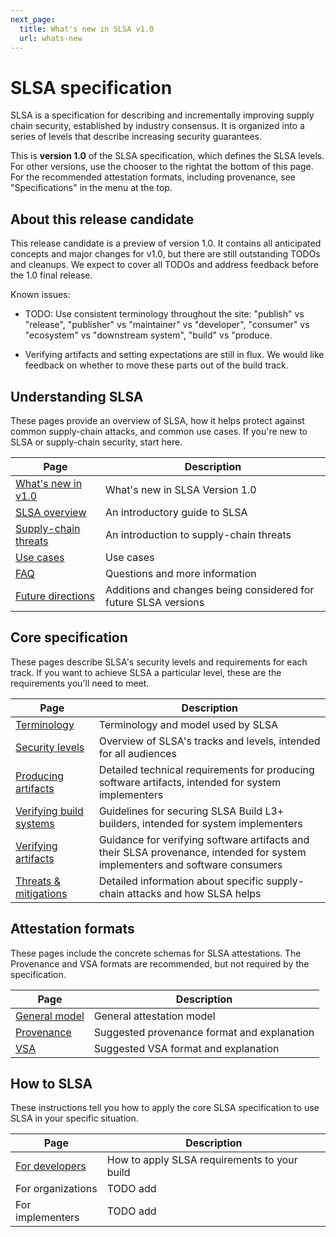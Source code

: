 ```yaml
---
next_page:
  title: What's new in SLSA v1.0
  url: whats-new
---
```


# SLSA specification

<div class="subtitle">

SLSA is a specification for describing and incrementally improving supply chain
security, established by industry consensus. It is organized into a series of
levels that describe increasing security guarantees.

</div>

This is **version 1.0** of the SLSA specification, which defines the SLSA
levels. For other versions, use the chooser <span class="hidden md:inline">to
the right</span><span class="md:hidden">at the bottom of this page</span>. For
the recommended attestation formats, including provenance, see "Specifications"
in the menu at the top.

## About this release candidate

This release candidate is a preview of version 1.0. It contains all
anticipated concepts and major changes for v1.0, but there are still outstanding
TODOs and cleanups. We expect to cover all TODOs and address feedback before the
1.0 final release.

Known issues:

-   TODO: Use consistent terminology throughout the site: "publish" vs
    "release", "publisher" vs "maintainer" vs "developer", "consumer" vs
    "ecosystem" vs "downstream system", "build" vs "produce.

-   Verifying artifacts and setting expectations are still in flux. We would
    like feedback on whether to move these parts out of the build track.

## Understanding SLSA

These pages provide an overview of SLSA, how it helps protect against common
supply-chain attacks, and common use cases. If you're new to SLSA or supply-chain security, start here.

| Page | Description |
| ---- | --- |
| [What's new in v1.0](whats-new.md) | What's new in SLSA Version 1.0 |
| [SLSA overview](principles.md) | An introductory guide to SLSA |
| [Supply-chain threats](threats-overview) | An introduction to supply-chain threats |
| [Use cases](/use-cases) | Use cases |
| [FAQ](faq.md) | Questions and more information |
| [Future directions](future-directions.md) | Additions and changes being considered for future SLSA versions |

## Core specification

These pages describe SLSA's security levels and requirements for each track. If you want to achieve SLSA a particular level, these are the requirements you'll need to meet.

| Page | Description |
| ---- | --- |
| [Terminology](terminology.md) | Terminology and model used by SLSA |
| [Security levels](levels.md) | Overview of SLSA's tracks and levels, intended for all audiences |
| [Producing artifacts](requirements.md) | Detailed technical requirements for producing software artifacts, intended for system implementers |
| [Verifying build systems](verifying-systems.md) | Guidelines for securing SLSA Build L3+ builders, intended for system implementers |
| [Verifying artifacts](verifying-artifacts.md) | Guidance for verifying software artifacts and their SLSA provenance, intended for system implementers and software consumers |
| [Threats & mitigations](threats.md) | Detailed information about specific supply-chain attacks and how SLSA helps |

## Attestation formats

These pages include the concrete schemas for SLSA attestations. The Provenance
and VSA formats are recommended, but not required by the specification.

| Page | Description |
| ---- | --- |
| [General model](/attestation-model) | General attestation model|
| [Provenance](/provenance/v1) | Suggested provenance format and explanation |
| [VSA](/verification_summary/v1) | Suggested VSA format and explanation |

## How to SLSA

These instructions tell you how to apply the core SLSA specification to use
SLSA in your specific situation.

| Page | Description |
| ---- | --- |
| [For developers](/get-started) | How to apply SLSA requirements to your build |
| For organizations | TODO add|
| For implementers | TODO add |
